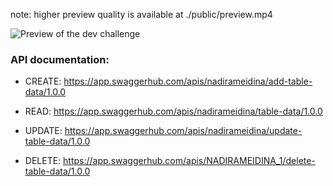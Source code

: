 note: higher preview quality is available at ./public/preview.mp4

![Preview of the dev challenge](./public/preview.gif)

### API documentation:

- CREATE:
https://app.swaggerhub.com/apis/nadirameidina/add-table-data/1.0.0

- READ:
https://app.swaggerhub.com/apis/nadirameidina/table-data/1.0.0

- UPDATE:
https://app.swaggerhub.com/apis/nadirameidina/update-table-data/1.0.0

- DELETE:
https://app.swaggerhub.com/apis/NADIRAMEIDINA_1/delete-table-data/1.0.0